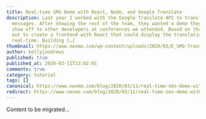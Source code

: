 ```yaml
---
title: Real-time SMS Demo with React, Node, and Google Translate
description: Last year I worked with the Google Translate API to translate SMS
  messages. After showing the rest of the team, they wanted a demo they could
  show off to other developers at conferences we attended. Based on that, I set
  out to create a frontend with React that could display the translations in
  real-time. Building […]
thumbnail: https://www.nexmo.com/wp-content/uploads/2020/03/E_SMS-Translations_1200x600.png
author: kellyjandrews
published: true
published_at: 2020-03-11T13:02:01
comments: true
category: tutorial
tags: []
canonical: https://www.nexmo.com/blog/2020/03/11/real-time-sms-demo-with-react-node-and-google-translate-dr
redirect: https://www.nexmo.com/blog/2020/03/11/real-time-sms-demo-with-react-node-and-google-translate-dr
---
```

Content to be migrated...